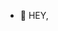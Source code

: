 - 👋 HEY,

<!---
pl-dnz/pl-dnz is a ✨ special ✨ repository because its `README.md` (this file) appears on your GitHub profile.
You can click the Preview link to take a look at your changes.
--->
